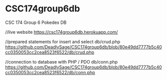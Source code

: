 # CSC174group6db
CSC 174 Group 6 Pokedex DB

//live website
https://csc174group6db.herokuapp.com/

//prepared statements for insert and select
db/crud.php
https://github.com/DeadlySage/CSC174group6db/blob/80e49dd7777b5c40cc0350053cc2cea8523f6522/db/crud.php

//connection to database with PHP / PDO
db/conn.php
https://github.com/DeadlySage/CSC174group6db/blob/80e49dd7777b5c40cc0350053cc2cea8523f6522/db/conn.php
